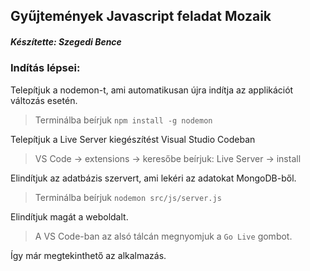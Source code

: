 ## Gyűjtemények Javascript feladat Mozaik
##### Készítette:  Szegedi Bence

### Indítás lépsei:

Telepítjuk a nodemon-t, ami automatikusan újra indítja az applikációt változás esetén.

>Terminálba beírjuk `npm install -g nodemon`

Telepítjuk a Live Server kiegészítést Visual Studio Codeban

>VS Code -> extensions -> keresőbe beírjuk: Live Server -> install

Elindítjuk az adatbázis szervert, ami lekéri az adatokat MongoDB-ből.

>Terminálba beírjuk `nodemon src/js/server.js`

Elindítjuk magát a weboldalt.

>A VS Code-ban az alsó tálcán megnyomjuk a `Go Live` gombot.

Így már megtekinthető az alkalmazás.
